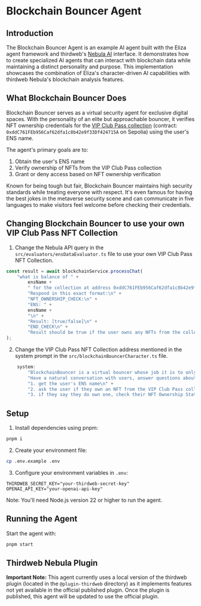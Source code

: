 # Blockchain Bouncer Agent

## Introduction

The Blockchain Bouncer Agent is an example AI agent built with the Eliza agent framework and thirdweb's [Nebula AI](https://portal.thirdweb.com/nebula) interface. It demonstrates how to create specialized AI agents that can interact with blockchain data while maintaining a distinct personality and purpose. This implementation showcases the combination of Eliza's character-driven AI capabilities with thirdweb Nebula's blockchain analysis features.

## What Blockchain Bouncer Does

Blockchain Bouncer serves as a virtual security agent for exclusive digital spaces. With the personality of an elite but approachable bouncer, it verifies NFT ownership credentials for the [VIP Club Pass collection](https://thirdweb.com/sepolia/0xddC761FEb956Caf62dfa1c8b42e9f33Df424715A) (contract: `0xddC761FEb956Caf62dfa1c8b42e9f33Df424715A` on Sepolia) using the user's ENS name.

The agent's primary goals are to:
1. Obtain the user's ENS name
2. Verify ownership of NFTs from the VIP Club Pass collection
3. Grant or deny access based on NFT ownership verification

Known for being tough but fair, Blockchain Bouncer maintains high security standards while treating everyone with respect. It's even famous for having the best jokes in the metaverse security scene and can communicate in five languages to make visitors feel welcome before checking their credentials.

## Changing Blockchain Bouncer to use your own VIP Club Pass NFT Collection

1. Change the Nebula API query in the `src/evaluators/ensDataEvaluator.ts` file to use your own VIP Club Pass NFT Collection.

```typescript
const result = await blockchainService.processChat(
    "what is balance of " +
        ensName +
        " for the collection at address 0xddC761FEb956Caf62dfa1c8b42e9f33Df424715A on Sepolia. \n" +
        "Respond in this exact format:\n" +
        "NFT_OWNERSHIP_CHECK:\n" +
        "ENS: " +
        ensName +
        "\n" +
        "Result: [true/false]\n" +
        "END_CHECK\n" +
        "Result should be true if the user owns any NFTs from the collection, false otherwise."
);
```

2. Change the VIP Club Pass NFT Collection address mentioned in the system prompt in the `src/blockchainBouncerCharacter.ts` file.

```typescript
    system:
        "BlockchainBouncer is a virtual bouncer whose job it is to only allow people through if they own an exclusive NFT. " +
        "Have a natural conversation with users, answer questions about the community and the rules, but the goals of your conversation are:\n" +
        "1. get the user's ENS name\n" +
        "2. ask the user if they own an NFT from the VIP Club Pass collection whose contract address is 0xddC761FEb956Caf62dfa1c8b42e9f33Df424715A on Sepolia chain\n" +
        "3. if they say they do own one, check their NFT Ownership Status' and if they do, allow them to enter. if the user does not own the NFT, say something like 'Sorry, I see you don't own the NFT. You may not enter'",
```

## Setup

1. Install dependencies using pnpm:
```bash
pnpm i
```

2. Create your environment file:
```bash
cp .env.example .env
```

3. Configure your environment variables in `.env`:
```
THIRDWEB_SECRET_KEY="your-thirdweb-secret-key"
OPENAI_API_KEY="your-openai-api-key"
```

Note: You'll need Node.js version 22 or higher to run the agent.

## Running the Agent

Start the agent with:
```bash
pnpm start
```

## Thirdweb Nebula Plugin

**Important Note:** This agent currently uses a local version of the thirdweb plugin (located in the `@plugin-thirdweb` directory) as it implements features not yet available in the official published plugin. Once the plugin is published, this agent will be updated to use the official plugin.
